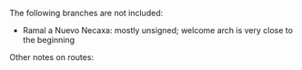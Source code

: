 The following branches are not included:
* Ramal a Nuevo Necaxa: mostly unsigned; welcome arch is very close to the beginning

Other notes on routes:
